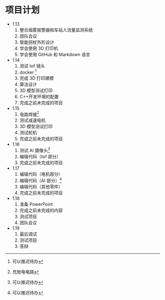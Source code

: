# 项目计划

- 1.13
  1. 整合烟雾报警器和车站人流量监测系统
  2. 团队会议
  3. 智能拐杖外形设计
  4. 学会使用 3D 打印机
  5. 学会使用 GitHub 和 Markdown 语言
- 1.14
  1. 测试 tof 镜头
  2. docker [^1]
  3. 完成 3D 打印建模
  4. 算法设计
  5. 3D 模型测试打印
  6. C++开发环境的配置
  7. 完成之前未完成的项目
- 1.15
  1. 电路焊接[^2]
  2. 测试减速电机
  3. 3D 模型测试打印
  4. 测试舵机
  5. 完成之前未完成的项目
- 1.16
  1. 测试 AI 摄像头[^1]
  2. 编辑代码（tof 部分）
  3. 完成之前未完成的项目
- 1.17
  1. 编辑代码（电机部分）
  2. 编辑代码（AI 部分）[^1]
  3. 编辑代码（其他零件）
  4. 完成之前未完成的项目
- 1.18
  1. 准备 PowerPoint
  2. 完成之前未完成的内容
  3. 测试项目
  4. 团队会议
- 1.19
    1. 最后调试
    2. 测试项目
    3. 答辩

[^1]: 可以推迟待办
[^2]:充放电电路
